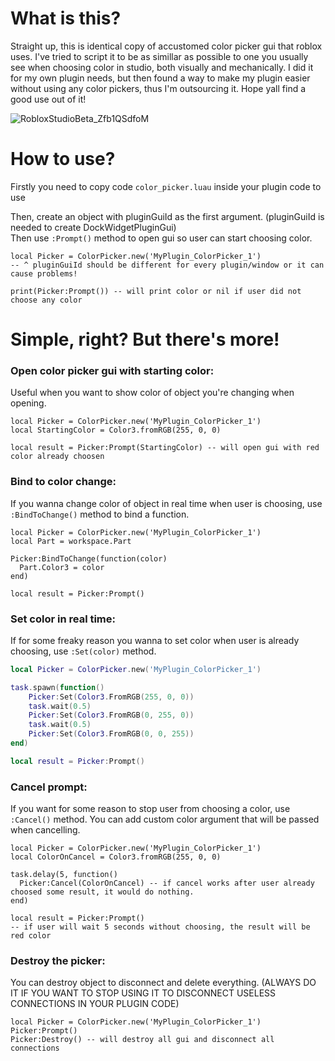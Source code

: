 # What is this?
Straight up, this is identical copy of accustomed color picker gui that roblox uses. I've tried to script it to be as simillar as possible to one you usually see when choosing color in studio, both visually and mechanically. I did it for my own plugin needs, but then found a way to make my plugin easier without using any color pickers, thus I'm outsourcing it. Hope yall find a good use out of it!

![RobloxStudioBeta_Zfb1QSdfoM](https://github.com/user-attachments/assets/a770a952-c545-448f-a81d-f654df176e11)

# How to use?

Firstly you need to copy code `color_picker.luau` inside your plugin code to use

Then, create an object with pluginGuiId as the first argument. (pluginGuiId is needed to create DockWidgetPluginGui)\
Then use `:Prompt()` method to open gui so user can start choosing color.

```luau
local Picker = ColorPicker.new('MyPlugin_ColorPicker_1')
-- ^ pluginGuiId should be different for every plugin/window or it can cause problems!

print(Picker:Prompt()) -- will print color or nil if user did not choose any color
```
# Simple, right? But there's more!

### Open color picker gui with starting color:
Useful when you want to show color of object you're changing when opening.
```luau
local Picker = ColorPicker.new('MyPlugin_ColorPicker_1')
local StartingColor = Color3.fromRGB(255, 0, 0)

local result = Picker:Prompt(StartingColor) -- will open gui with red color already choosen
```

### Bind to color change:
If you wanna change color of object in real time when user is choosing, use `:BindToChange()` method to bind a function.
```luau
local Picker = ColorPicker.new('MyPlugin_ColorPicker_1')
local Part = workspace.Part

Picker:BindToChange(function(color)
  Part.Color3 = color
end)

local result = Picker:Prompt()
```

### Set color in real time:
If for some freaky reason you wanna to set color when user is already choosing, use `:Set(color)` method.
```lua
local Picker = ColorPicker.new('MyPlugin_ColorPicker_1')

task.spawn(function()
	Picker:Set(Color3.FromRGB(255, 0, 0))
	task.wait(0.5)
	Picker:Set(Color3.FromRGB(0, 255, 0))
	task.wait(0.5)
	Picker:Set(Color3.FromRGB(0, 0, 255))
end)

local result = Picker:Prompt()
```

### Cancel prompt:
If you want for some reason to stop user from choosing a color, use `:Cancel()` method. You can add custom color argument that will be passed when cancelling.
```luau
local Picker = ColorPicker.new('MyPlugin_ColorPicker_1')
local ColorOnCancel = Color3.fromRGB(255, 0, 0)

task.delay(5, function()
  Picker:Cancel(ColorOnCancel) -- if cancel works after user already choosed some result, it would do nothing.
end)

local result = Picker:Prompt()
-- if user will wait 5 seconds without choosing, the result will be red color
```

### Destroy the picker:
You can destroy object to disconnect and delete everything. (ALWAYS DO IT IF YOU WANT TO STOP USING IT TO DISCONNECT USELESS CONNECTIONS IN YOUR PLUGIN CODE)
```luau
local Picker = ColorPicker.new('MyPlugin_ColorPicker_1')
Picker:Prompt()
Picker:Destroy() -- will destroy all gui and disconnect all connections
```


